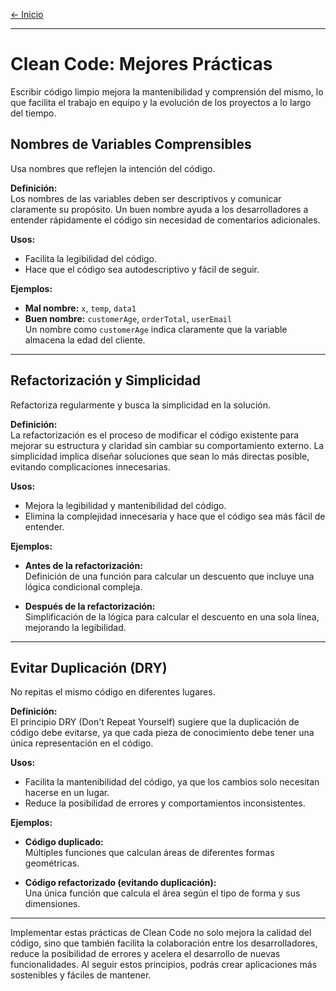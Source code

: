 [← Inicio](./README.md)

------

# Clean Code: Mejores Prácticas

Escribir código limpio mejora la mantenibilidad y comprensión del mismo, lo que facilita el trabajo en equipo y la evolución de los proyectos a lo largo del tiempo.

## Nombres de Variables Comprensibles

Usa nombres que reflejen la intención del código.

**Definición:**  
Los nombres de las variables deben ser descriptivos y comunicar claramente su propósito. Un buen nombre ayuda a los desarrolladores a entender rápidamente el código sin necesidad de comentarios adicionales.

**Usos:**  
- Facilita la legibilidad del código.
- Hace que el código sea autodescriptivo y fácil de seguir.

**Ejemplos:**  
- **Mal nombre:** `x`, `temp`, `data1`  
- **Buen nombre:** `customerAge`, `orderTotal`, `userEmail`  
  Un nombre como `customerAge` indica claramente que la variable almacena la edad del cliente.

---

## Refactorización y Simplicidad

Refactoriza regularmente y busca la simplicidad en la solución.

**Definición:**  
La refactorización es el proceso de modificar el código existente para mejorar su estructura y claridad sin cambiar su comportamiento externo. La simplicidad implica diseñar soluciones que sean lo más directas posible, evitando complicaciones innecesarias.

**Usos:**  
- Mejora la legibilidad y mantenibilidad del código.
- Elimina la complejidad innecesaria y hace que el código sea más fácil de entender.

**Ejemplos:**  
- **Antes de la refactorización:**  
  Definición de una función para calcular un descuento que incluye una lógica condicional compleja.

- **Después de la refactorización:**  
  Simplificación de la lógica para calcular el descuento en una sola línea, mejorando la legibilidad.

---

## Evitar Duplicación (DRY)

No repitas el mismo código en diferentes lugares.

**Definición:**  
El principio DRY (Don't Repeat Yourself) sugiere que la duplicación de código debe evitarse, ya que cada pieza de conocimiento debe tener una única representación en el código.

**Usos:**  
- Facilita la mantenibilidad del código, ya que los cambios solo necesitan hacerse en un lugar.
- Reduce la posibilidad de errores y comportamientos inconsistentes.

**Ejemplos:**  
- **Código duplicado:**  
  Múltiples funciones que calculan áreas de diferentes formas geométricas.

- **Código refactorizado (evitando duplicación):**  
  Una única función que calcula el área según el tipo de forma y sus dimensiones.

---

Implementar estas prácticas de Clean Code no solo mejora la calidad del código, sino que también facilita la colaboración entre los desarrolladores, reduce la posibilidad de errores y acelera el desarrollo de nuevas funcionalidades. Al seguir estos principios, podrás crear aplicaciones más sostenibles y fáciles de mantener.
